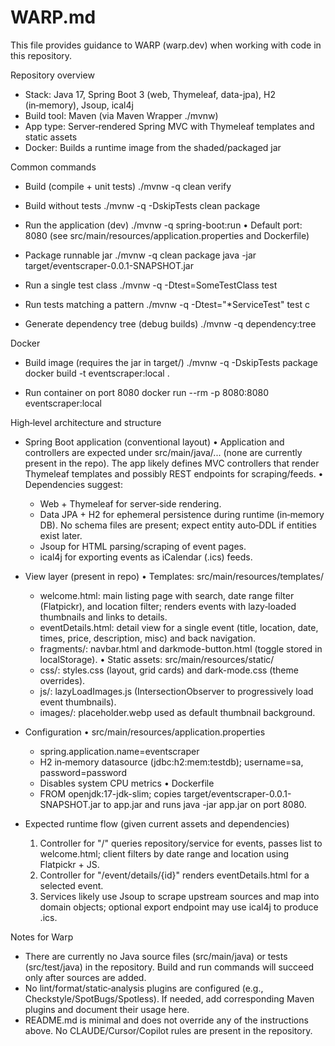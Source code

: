 # WARP.md

This file provides guidance to WARP (warp.dev) when working with code in this repository.

Repository overview
- Stack: Java 17, Spring Boot 3 (web, Thymeleaf, data-jpa), H2 (in‑memory), Jsoup, ical4j
- Build tool: Maven (via Maven Wrapper ./mvnw)
- App type: Server‑rendered Spring MVC with Thymeleaf templates and static assets
- Docker: Builds a runtime image from the shaded/packaged jar

Common commands
- Build (compile + unit tests)
  ./mvnw -q clean verify

- Build without tests
  ./mvnw -q -DskipTests clean package

- Run the application (dev)
  ./mvnw -q spring-boot:run
  • Default port: 8080 (see src/main/resources/application.properties and Dockerfile)

- Package runnable jar
  ./mvnw -q clean package
  java -jar target/eventscraper-0.0.1-SNAPSHOT.jar

- Run a single test class
  ./mvnw -q -Dtest=SomeTestClass test

- Run tests matching a pattern
  ./mvnw -q -Dtest="*ServiceTest" test
c
- Generate dependency tree (debug builds)
  ./mvnw -q dependency:tree

Docker
- Build image (requires the jar in target/)
  ./mvnw -q -DskipTests package
  docker build -t eventscraper:local .

- Run container on port 8080
  docker run --rm -p 8080:8080 eventscraper:local

High‑level architecture and structure
- Spring Boot application (conventional layout)
  • Application and controllers are expected under src/main/java/... (none are currently present in the repo). The app likely defines MVC controllers that render Thymeleaf templates and possibly REST endpoints for scraping/feeds.
  • Dependencies suggest: 
    - Web + Thymeleaf for server‑side rendering.
    - Data JPA + H2 for ephemeral persistence during runtime (in‑memory DB). No schema files are present; expect entity auto‑DDL if entities exist later.
    - Jsoup for HTML parsing/scraping of event pages.
    - ical4j for exporting events as iCalendar (.ics) feeds.

- View layer (present in repo)
  • Templates: src/main/resources/templates/
    - welcome.html: main listing page with search, date range filter (Flatpickr), and location filter; renders events with lazy‑loaded thumbnails and links to details.
    - eventDetails.html: detail view for a single event (title, location, date, times, price, description, misc) and back navigation.
    - fragments/: navbar.html and darkmode-button.html (toggle stored in localStorage).
  • Static assets: src/main/resources/static/
    - css/: styles.css (layout, grid cards) and dark-mode.css (theme overrides).
    - js/: lazyLoadImages.js (IntersectionObserver to progressively load event thumbnails).
    - images/: placeholder.webp used as default thumbnail background.

- Configuration
  • src/main/resources/application.properties
    - spring.application.name=eventscraper
    - H2 in‑memory datasource (jdbc:h2:mem:testdb); username=sa, password=password
    - Disables system CPU metrics
  • Dockerfile
    - FROM openjdk:17-jdk-slim; copies target/eventscraper-0.0.1-SNAPSHOT.jar to app.jar and runs java -jar app.jar on port 8080.

- Expected runtime flow (given current assets and dependencies)
  1) Controller for "/" queries repository/service for events, passes list to welcome.html; client filters by date range and location using Flatpickr + JS.
  2) Controller for "/event/details/{id}" renders eventDetails.html for a selected event.
  3) Services likely use Jsoup to scrape upstream sources and map into domain objects; optional export endpoint may use ical4j to produce .ics.

Notes for Warp
- There are currently no Java source files (src/main/java) or tests (src/test/java) in the repository. Build and run commands will succeed only after sources are added.
- No lint/format/static‑analysis plugins are configured (e.g., Checkstyle/SpotBugs/Spotless). If needed, add corresponding Maven plugins and document their usage here.
- README.md is minimal and does not override any of the instructions above. No CLAUDE/Cursor/Copilot rules are present in the repository.

